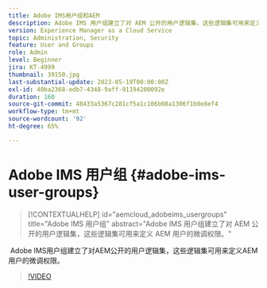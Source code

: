 ```yaml
---
title: Adobe IMS用户组和AEM
description: Adobe IMS 用户组建立了对 AEM 公开的用户逻辑集，这些逻辑集可用来定义 AEM 用户的微调权限。
version: Experience Manager as a Cloud Service
topic: Administration, Security
feature: User and Groups
role: Admin
level: Beginner
jira: KT-4999
thumbnail: 39150.jpg
last-substantial-update: 2023-05-19T00:00:00Z
exl-id: 40ba2368-edb7-4348-9aff-91194200092e
duration: 160
source-git-commit: 48433a5367c281cf5a1c106b08a1306f1b0e8ef4
workflow-type: tm+mt
source-wordcount: '92'
ht-degree: 65%

---
```


# Adobe IMS 用户组 {#adobe-ims-user-groups}

>[!CONTEXTUALHELP]
>id="aemcloud_adobeims_usergroups"
>title="Adobe IMS 用户组"
>abstract="Adobe IMS 用户组建立了对 AEM 公开的用户逻辑集，这些逻辑集可用来定义 AEM 用户的微调权限。"

 Adobe IMS用户组建立了对AEM公开的用户逻辑集，这些逻辑集可用来定义AEM用户的微调权限。

>[!VIDEO](https://video.tv.adobe.com/v/327865?quality=12&learn=on&captions=chi_hans)
